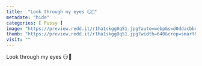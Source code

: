 ```yaml
---
title:  "Look through my eyes 😏👅"
metadate: "hide"
categories: [ Pussy ]
image: "https://preview.redd.it/r1ha1skgg0q51.jpg?auto=webp&s=d0ddacbbd5d7ecd85a6c081dfe2fd3c8d7783364"
thumb: "https://preview.redd.it/r1ha1skgg0q51.jpg?width=640&crop=smart&auto=webp&s=6efedc982df6627e5b7681d56a5211a0833c4817"
visit: ""
---
```

Look through my eyes 😏👅
